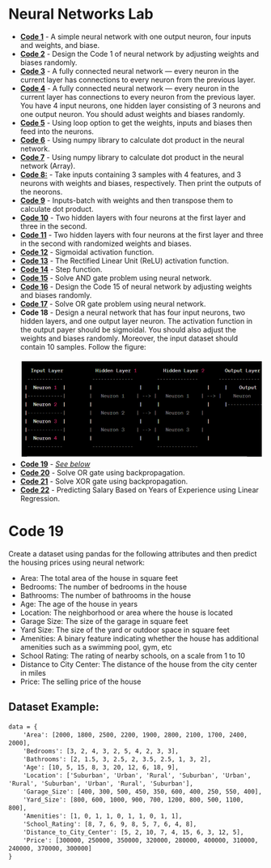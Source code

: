 # Neural Networks Lab
- **[Code 1](https://github.com/nishatrhythm/Neural-Networks/blob/main/code1.py)** - A simple neural network with one output neuron, four inputs and weights, and biase.
- **[Code 2](https://github.com/nishatrhythm/Neural-Networks/blob/main/code2.py)** - Design the Code 1 of neural network by adjusting weights and biases randomly.
- **[Code 3](https://github.com/nishatrhythm/Neural-Networks/blob/main/code3.py)** - A fully connected neural network — every neuron in the current layer has connections to every neuron from the previous layer.
- **[Code 4](https://github.com/nishatrhythm/Neural-Networks/blob/main/code4.py)** - A fully connected neural network — every neuron in the current layer has connections to every neuron from the previous layer. You have 4 input neurons, one hidden layer consisting of 3 neurons and one output neuron. You should adust weights and biases randomly.
- **[Code 5](https://github.com/nishatrhythm/Neural-Networks/blob/main/code5.py)** - Using loop option to get the weights, inputs and biases then feed into the neurons.
- **[Code 6](https://github.com/nishatrhythm/Neural-Networks/blob/main/code6.py)** - Using numpy library to calculate dot product in the neural network.
- **[Code 7](https://github.com/nishatrhythm/Neural-Networks/blob/main/code7.py)** - Using numpy library to calculate dot product in the neural network (Array).
- **[Code 8:](https://github.com/nishatrhythm/Neural-Networks/blob/main/code8.py)** - Take inputs containing 3 samples with 4 features, and 3 neurons with weights and biases, respectively. Then print the outputs of the neorons.
- **[Code 9](https://github.com/nishatrhythm/Neural-Networks/blob/main/code9.py)** - Inputs-batch with weights and then transpose them to calculate dot product.
- **[Code 10](https://github.com/nishatrhythm/Neural-Networks/blob/main/code10.py)** - Two hidden layers with four neurons at the first layer and three in the second.
- **[Code 11](https://github.com/nishatrhythm/Neural-Networks/blob/main/code11.py)** - Two hidden layers with four neurons at the first layer and three in the second with randomized weights and biases.
- **[Code 12](https://github.com/nishatrhythm/Neural-Networks/blob/main/code12.py)** - Sigmoidal activation function.
- **[Code 13](https://github.com/nishatrhythm/Neural-Networks/blob/main/code13.py)** - The Rectified Linear Unit (ReLU) activation function.
- **[Code 14](https://github.com/nishatrhythm/Neural-Networks/blob/main/code14.py)** - Step function.
- **[Code 15](https://github.com/nishatrhythm/Neural-Networks/blob/main/code15.py)** - Solve AND gate problem using neural network.
- **[Code 16](https://github.com/nishatrhythm/Neural-Networks/blob/main/code16.py)** - Design the Code 15 of neural network by adjusting weights and biases randomly.
- **[Code 17](https://github.com/nishatrhythm/Neural-Networks/blob/main/code17.py)** - Solve OR gate problem using neural network.
- **Code 18** - Design a neural network that has four input neurons, two hidden layers, and one output layer neuron. The activation function in the output payer should be sigmoidal. You should also adjust the weights and biases randomly. Moreover, the input dataset should contain 10 samples. Follow the figure:<br><br><img src="images/image1.png" alt="Image 1" width="600">
- **[Code 19](https://github.com/nishatrhythm/Neural-Networks/blob/main/code9.py)** - _[See below](https://github.com/nishatrhythm/Neural-Networks?tab=readme-ov-file#code-19)_
- **[Code 20](https://github.com/nishatrhythm/Neural-Networks/blob/main/code20.py)** - Solve OR gate using backpropagation.
- **[Code 21](https://github.com/nishatrhythm/Neural-Networks/blob/main/code21.py)** - Solve XOR gate using backpropagation.
- **[Code 22](https://github.com/nishatrhythm/Neural-Networks/blob/main/linearRegression.py)** - Predicting Salary Based on Years of Experience using Linear Regression.

# Code 19
Create a dataset using pandas for the following attributes and then predict the housing prices using neural network:
- Area: The total area of the house in square feet
- Bedrooms: The number of bedrooms in the house
- Bathrooms: The number of bathrooms in the house
- Age: The age of the house in years
- Location: The neighborhood or area where the house is located
- Garage Size: The size of the garage in square feet
- Yard Size: The size of the yard or outdoor space in square feet
- Amenities: A binary feature indicating whether the house has additional amenities such as a swimming pool, gym, etc
- School Rating: The rating of nearby schools, on a scale from 1 to 10
- Distance to City Center: The distance of the house from the city center in miles
- Price: The selling price of the house

## Dataset Example:
```
data = {
    'Area': [2000, 1800, 2500, 2200, 1900, 2800, 2100, 1700, 2400, 2000],
    'Bedrooms': [3, 2, 4, 3, 2, 5, 4, 2, 3, 3],
    'Bathrooms': [2, 1.5, 3, 2.5, 2, 3.5, 2.5, 1, 3, 2],
    'Age': [10, 5, 15, 8, 3, 20, 12, 6, 18, 9],
    'Location': ['Suburban', 'Urban', 'Rural', 'Suburban', 'Urban', 'Rural', 'Suburban', 'Urban', 'Rural', 'Suburban'],
    'Garage_Size': [400, 300, 500, 450, 350, 600, 400, 250, 550, 400],
    'Yard_Size': [800, 600, 1000, 900, 700, 1200, 800, 500, 1100, 800],
    'Amenities': [1, 0, 1, 1, 0, 1, 1, 0, 1, 1],
    'School_Rating': [8, 7, 6, 9, 8, 5, 7, 6, 4, 8],
    'Distance_to_City_Center': [5, 2, 10, 7, 4, 15, 6, 3, 12, 5],
    'Price': [300000, 250000, 350000, 320000, 280000, 400000, 310000, 240000, 370000, 300000]
}

